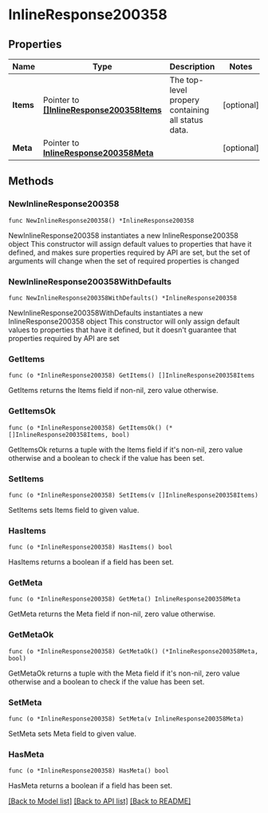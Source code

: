 # InlineResponse200358

## Properties

Name | Type | Description | Notes
------------ | ------------- | ------------- | -------------
**Items** | Pointer to [**[]InlineResponse200358Items**](InlineResponse200358Items.md) | The top-level propery containing all status data. | [optional] 
**Meta** | Pointer to [**InlineResponse200358Meta**](InlineResponse200358Meta.md) |  | [optional] 

## Methods

### NewInlineResponse200358

`func NewInlineResponse200358() *InlineResponse200358`

NewInlineResponse200358 instantiates a new InlineResponse200358 object
This constructor will assign default values to properties that have it defined,
and makes sure properties required by API are set, but the set of arguments
will change when the set of required properties is changed

### NewInlineResponse200358WithDefaults

`func NewInlineResponse200358WithDefaults() *InlineResponse200358`

NewInlineResponse200358WithDefaults instantiates a new InlineResponse200358 object
This constructor will only assign default values to properties that have it defined,
but it doesn't guarantee that properties required by API are set

### GetItems

`func (o *InlineResponse200358) GetItems() []InlineResponse200358Items`

GetItems returns the Items field if non-nil, zero value otherwise.

### GetItemsOk

`func (o *InlineResponse200358) GetItemsOk() (*[]InlineResponse200358Items, bool)`

GetItemsOk returns a tuple with the Items field if it's non-nil, zero value otherwise
and a boolean to check if the value has been set.

### SetItems

`func (o *InlineResponse200358) SetItems(v []InlineResponse200358Items)`

SetItems sets Items field to given value.

### HasItems

`func (o *InlineResponse200358) HasItems() bool`

HasItems returns a boolean if a field has been set.

### GetMeta

`func (o *InlineResponse200358) GetMeta() InlineResponse200358Meta`

GetMeta returns the Meta field if non-nil, zero value otherwise.

### GetMetaOk

`func (o *InlineResponse200358) GetMetaOk() (*InlineResponse200358Meta, bool)`

GetMetaOk returns a tuple with the Meta field if it's non-nil, zero value otherwise
and a boolean to check if the value has been set.

### SetMeta

`func (o *InlineResponse200358) SetMeta(v InlineResponse200358Meta)`

SetMeta sets Meta field to given value.

### HasMeta

`func (o *InlineResponse200358) HasMeta() bool`

HasMeta returns a boolean if a field has been set.


[[Back to Model list]](../README.md#documentation-for-models) [[Back to API list]](../README.md#documentation-for-api-endpoints) [[Back to README]](../README.md)


